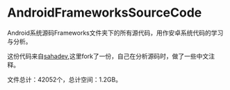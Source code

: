 # AndroidFrameworksSourceCode

Android系统源码Frameworks文件夹下的所有源代码，用作安卓系统代码的学习与分析。

这份代码来自[sahadev](https://github.com/sahadev/AndroidFrameworksSourceCode),这里fork了一份，自己在分析源码时，做了一些中文注释。

文件总计：42052个，总计空间：1.2GB。
